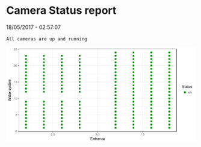 Camera Status report
================
18/05/2017 - 02:57:07

    All cameras are up and running

![](camreport_files/figure-markdown_github/unnamed-chunk-2-1.png)
